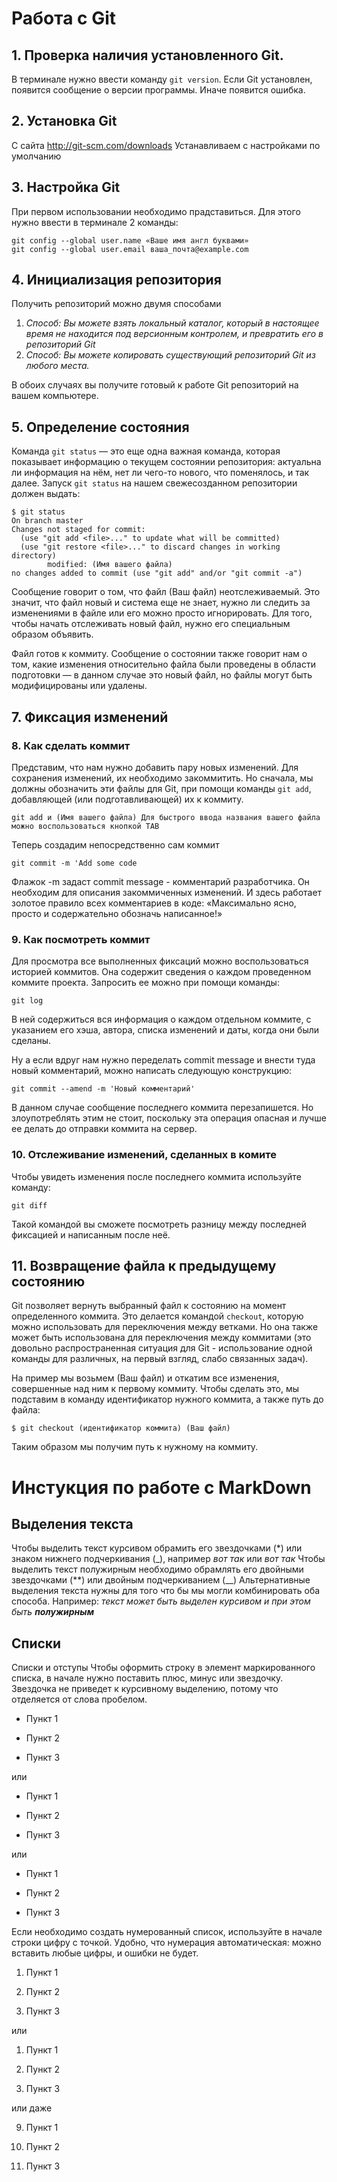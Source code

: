 # Работа с Git
## 1. Проверка наличия установленного Git.
В терминале нужно ввести команду `git version`.
Если Git установлен, появится сообщение о версии программы. Иначе появится ошибка.
## 2. Установка Git 
С сайта http://git-scm.com/downloads
Устанавливаем с настройками по умолчанию
## 3. Настройка Git
 При первом использовании необходимо прадставиться. Для этого нужно ввести в терминале 2 команды:
 ```
 git config --global user.name «Ваше имя англ буквами»
git config --global user.email ваша_почта@example.com
```
## 4. Инициализация репозитория
Получить репозиторий можно двумя способами

1. *Способ: Вы можете взять локальный каталог, который в настоящее время не находится под версионным контролем, и превратить его в репозиторий Git*
2. *Способ: Вы можете копировать существующий репозиторий Git из любого места.*

В обоих случаях вы получите готовый к работе Git репозиторий на вашем компьютере.
## 5. Определение состояния 

Команда `git status` — это еще одна важная команда, которая показывает информацию о текущем состоянии репозитория: актуальна ли информация на нём, нет ли чего-то нового, что поменялось, и так далее. Запуск `git status` на нашем свежесозданном репозитории должен выдать:
```
$ git status
On branch master
Changes not staged for commit:
  (use "git add <file>..." to update what will be committed)
  (use "git restore <file>..." to discard changes in working directory)
        modified: (Имя вашего файла)
no changes added to commit (use "git add" and/or "git commit -a")
```        
Сообщение говорит о том, что файл (Ваш файл) неотслеживаемый. Это значит, что файл новый и система еще не знает, нужно ли следить за изменениями в файле или его можно просто игнорировать. Для того, чтобы начать отслеживать новый файл, нужно его специальным образом объявить.

Файл готов к коммиту. Сообщение о состоянии также говорит нам о том, какие изменения относительно файла были проведены в области подготовки — в данном случае это новый файл, но файлы могут быть модифицированы или удалены.
## 7. Фиксация изменений

### 8. Как сделать коммит
Представим, что нам нужно добавить пару новых изменений. Для сохранения изменений, их необходимо закоммитить. Но сначала, мы должны обозначить эти файлы для Git, при помощи команды `git add`, добавляющей (или подготавливающей) их к коммиту.
```
git add и (Имя вашего файла) Для быстрого ввода названия вашего файла можно воспользоваться кнопкой TAB
```
Теперь создадим непосредственно сам коммит
```
git commit -m 'Add some code 
```
Флажок -m задаст commit message - комментарий разработчика. Он необходим для описания закоммиченных изменений. И здесь работает золотое правило всех комментариев в коде: «Максимально ясно, просто и содержательно обозначь написанное!»
### 9. Как посмотреть коммит
Для просмотра все выполненных фиксаций можно воспользоваться историей коммитов. Она содержит сведения о каждом проведенном коммите проекта. Запросить ее можно при помощи команды:
```
git log
```
В ней содержиться вся информация о каждом отдельном коммите, с указанием его хэша, автора, списка изменений и даты, когда они были сделаны.

Ну а если вдруг нам нужно переделать commit message и внести туда новый комментарий, можно написать следующую конструкцию:
```
git commit --amend -m 'Новый комментарий'
```
В данном случае сообщение последнего коммита перезапишется. Но злоупотреблять этим не стоит, поскольку эта операция опасная и лучше ее делать до отправки коммита на сервер.
### 10. Отслеживание изменений, сделанных в комите
Чтобы увидеть изменения после последнего коммита используйте команду:
```
git diff
```
Такой командой вы сможете посмотреть разницу между последней фиксацией и написанным после неё. 
## 11. Возвращение файла к предыдущему состоянию
Git позволяет вернуть выбранный файл к состоянию на момент определенного коммита. Это делается командой `checkout`, которую можно использовать для переключения между ветками. Но она также может быть использована для переключения между коммитами (это довольно распространенная ситуация для Git - использование одной команды для различных, на первый взгляд, слабо связанных задач).

На пример мы возьмем (Ваш файл) и откатим все изменения, совершенные над ним к первому коммиту. Чтобы сделать это, мы подставим в команду идентификатор нужного коммита, а также путь до файла:
```
$ git checkout (идентификатор коммита) (Ваш файл)
```
Таким образом мы получим путь к нужному на коммиту.
# Инстукция по работе с MarkDown ##
## Выделения текста ##
Чтобы выделить текст курсивом обрамить его звездочками (*) или знаком нижнего подчеркивания (_), например *вот так* или _вот так_
Чтобы выделить текст полужирным необходимо обрамлять его двойными звездочками (**) или двойным подчеркиванием (__) 
Альтернативные выделения текста нужны для того что бы мы могли комбинировать оба способа. Например: _текст может быть выделен курсивом и при этом быть **полужирным**_
## Списки ##
Списки и отступы
Чтобы оформить строку в элемент маркированного списка, в начале нужно поставить плюс, минус или звездочку. Звездочка не приведет к курсивному выделению, потому что отделяется от слова пробелом.

- Пункт 1

- Пункт 2

- Пункт 3


или


+ Пункт 1

+ Пункт 2

+ Пункт 3


или


* Пункт 1

* Пункт 2

* Пункт 3

Если необходимо создать нумерованный список, используйте в начале строки цифру с точкой. Удобно, что нумерация автоматическая: можно вставить любые цифры, и ошибки не будет.

1. Пункт 1

2. Пункт 2

3. Пункт 3


или


1. Пункт 1

1. Пункт 2

1. Пункт 3


или даже


9. Пункт 1

5. Пункт 2

1. Пункт 3